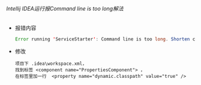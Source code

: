 ###### Intellij IDEA运行报Command line is too long解法

* 报错内容

  ```java
  Error running 'ServiceStarter': Command line is too long. Shorten command line for ServiceStarter or also for Application default configuration.
  ```

* 修改

  ```
  项目下 .idea\workspace.xml，
  找到标签 <component name="PropertiesComponent"> ， 
  在标签里加一行  <property name="dynamic.classpath" value="true" />
  ```


